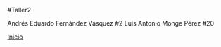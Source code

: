    #Taller2
   
   Andrés Eduardo Fernández Vásquez #2
   Luis Antonio Monge Pérez #20
   
   <a href="https://taller2lme.github.io/Taller2-2-20/Taller2_LME/html/inicio.html">Inicio</a>
    

